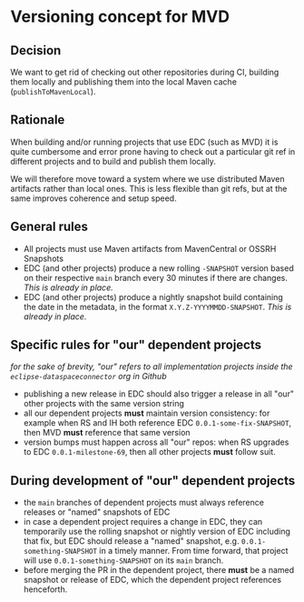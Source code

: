 # Versioning concept for MVD

## Decision
We want to get rid of checking out other repositories during CI, building them locally and publishing them into the local Maven cache (`publishToMavenLocal`).

## Rationale
When building and/or running projects that use EDC (such as MVD) it is quite cumbersome and error prone having to check out a particular git ref in different projects and to build and publish them locally.

We will therefore move toward a system where we use distributed Maven artifacts rather than local ones. This is less flexible than git refs, but at the same improves coherence and setup speed.

## General rules
- All projects must use Maven artifacts from MavenCentral or OSSRH Snapshots
- EDC (and other projects) produce a new rolling `-SNAPSHOT` version based on their respective `main` branch every 30 minutes if there are changes. _This is already in place._
- EDC (and other projects) produce a nightly snapshot build containing the date in the metadata, in the format `X.Y.Z-YYYYMMDD-SNAPSHOT`. _This is already in place._

## Specific rules for "our" dependent projects 
_for the sake of brevity, "our" refers to all implementation projects inside the `eclipse-dataspaceconnector` org in Github_

- publishing a new release in EDC should also trigger a release in all "our" other projects with the same version string
- all our dependent projects **must** maintain version consistency: for example when RS and IH both reference EDC `0.0.1-some-fix-SNAPSHOT`, then MVD **must** reference that same version
- version bumps must happen across all "our" repos: when RS upgrades to EDC `0.0.1-milestone-69`, then all other projects **must** follow suit.

## During development of "our" dependent projects
- the `main` branches of dependent projects must always reference releases or "named" snapshots of EDC
- in case a dependent project requires a change in EDC, they can temporarily use the rolling snapshot or nightly version of EDC including that fix, but EDC should release a "named" snapshot, e.g. `0.0.1-something-SNAPSHOT` in a timely manner. From time forward, that project will use `0.0.1-something-SNAPSHOT` on its `main` branch.
- before merging the PR in the dependent project, there **must** be a named snapshot or release of EDC, which the dependent project references henceforth.
